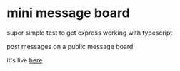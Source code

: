 # mini message board

super simple test to get express working with typescript

post messages on a public message board

it's live [here](https://evening-river-68558.herokuapp.com/)
